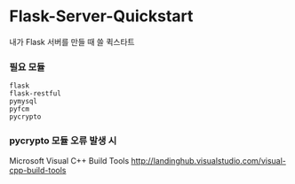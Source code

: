 # Flask-Server-Quickstart
내가 Flask 서버를 만들 때 쓸 퀵스타트

### 필요 모듈
	flask
	flask-restful
	pymysql
	pyfcm
	pycrypto
### pycrypto 모듈 오류 발생 시
Microsoft Visual C++ Build Tools
<http://landinghub.visualstudio.com/visual-cpp-build-tools>
